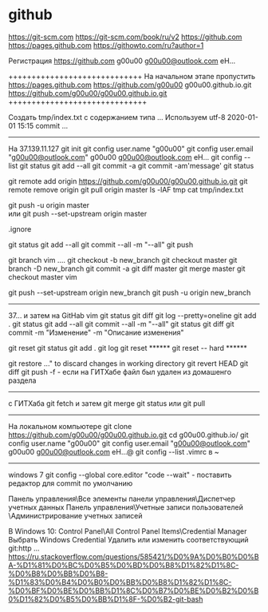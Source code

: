 # github
https://git-scm.com
https://git-scm.com/book/ru/v2
https://github.com
https://pages.github.com
https://githowto.com/ru?author=1

Регистрация
https://github.com
g00u00 g00u00@outlook.com eH...

+++++++++++++++++++++++++++++
На начальном этапе пропустить
https://pages.github.com
https://github.com/g00u00
g00u00.github.io.git
https://github.com/g00u00/g00u00.github.io.git
++++++++++++++++++++++++++++++

Создать
tmp/index.txt
с содержанием типа ...
Используем utf-8
2020-01-01 15:15
commit ...

--------------------
На 37.139.11.127
git init
git config user.name "g00u00"
git config user.email "g00u00@outlook.com"
g00u00 g00u00@outlook.com eH...
git config --list
git status
git add --all
git commit -a 
git commit -am'message'
git status

git remote add origin https://github.com/g00u00/g00u00.github.io.git
git remote remove origin
git pull origin master
ls -lAF tmp
cat tmp/index.txt

git push -u origin master  
или 
git push --set-upstream  origin master

.ignore

git status 
git add --all
git commit --all -m "--all"
git push

git branch
vim  ....
git checkout -b new_branch
git checkout master
git branch -D new_branch
git commit -a
git diff master
git merge master
git checkout master
vim 

git push --set-upstream origin new_branch
git push -u origin new_branch


--------------
37... и затем на GitHab
vim
git status 
git diff
git log --pretty=oneline
git add .
git status 
git add --all
git commit --all -m "--all"
git status
git diff
git commit -m "Изменение" -m "Описание изменения"

git reset
git status
git add .
git log
git reset ******
git reset -- hard ******


git restore <file>..." to discard changes in working directory
git revert HEAD
git diff
git push -f - если на ГИТХабе файл был удален из домашенго раздела

-----------
с ГИТХаба
git fetch и затем git merge
git status
или 
git pull

----------------------------
На локальном  компьютере
git clone https://github.com/g00u00/g00u00.github.io.git
cd g00u00.github.io/
git config user.name "g00u00"
git config user.email "g00u00@outlook.com"
g00u00 g00u00@outlook.com eH...@
git config --list
.vimrc в ~

-----------------------
windows 7
git config --global core.editor "code --wait" - поставить редактор для commit по умолчанию

Панель управления\Все элементы панели управления\Диспетчер учетных данных
Панель управления\Учетные записи пользователей \Администрирование учетных записей

В Windows 10:
Control Panel\All Control Panel Items\Credential Manager
Выбрать Windows Credential
Удалить или изменить соответствующий git:http ... 
https://ru.stackoverflow.com/questions/585421/%D0%9A%D0%B0%D0%BA-%D1%81%D0%BC%D0%B5%D0%BD%D0%B8%D1%82%D1%8C-%D0%B8%D0%BB%D0%B8-%D1%83%D0%B4%D0%B0%D0%BB%D0%B8%D1%82%D1%8C-%D0%BF%D0%BE%D0%BB%D1%8C%D0%B7%D0%BE%D0%B2%D0%B0%D1%82%D0%B5%D0%BB%D1%8F-%D0%B2-git-bash
